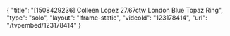 {
    "title": "[1508429236] Colleen Lopez 27.67ctw London Blue Topaz Ring",
    "type": "solo",
    "layout": "iframe-static",
    "videoId": "123178414",
    "url": "\/tvpembed\/123178414"
}